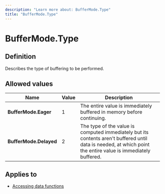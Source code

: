 ```yaml
---
description: "Learn more about: BufferMode.Type"
title: "BufferMode.Type"
---
```

# BufferMode.Type

## Definition

Describes the type of buffering to be performed.

## Allowed values

|Name|Value|Description|
|------------|--|---------------|
|**BufferMode.Eager**|1|The entire value is immediately buffered in memory before continuing.|
|**BufferMode.Delayed**|2|The type of the value is computed immediately but its contents aren't buffered until data is needed, at which point the entire value is immediately buffered.|

## Applies to

* [Accessing data functions](accessing-data-functions.md)
